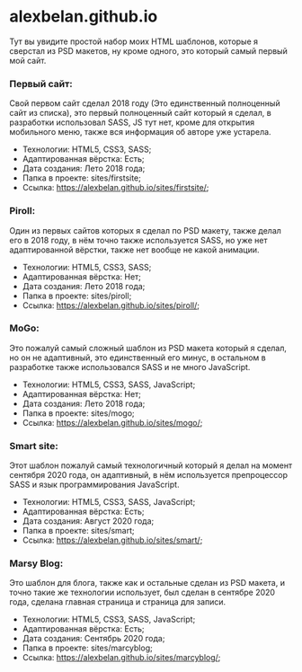 # alexbelan.github.io

Тут вы увидите простой набор моих HTML шаблонов, которые я сверстал из PSD макетов, ну кроме одного, это который самый первый мой сайт.

### Первый сайт:

Свой первом сайт сделал 2018 году (Это единственный полноценный сайт из списка), это первый полноценный сайт который я сделал, в разработки использовал SASS, JS тут нет, кроме для открытия мобильного меню, также вся информация об авторе уже устарела.

- Технологии: HTML5, CSS3, SASS;
- Адаптированная вёрстка: Есть;
- Дата создания: Лето 2018 года;
- Папка в проекте: sites/firstsite;
- Ссылка: https://alexbelan.github.io/sites/firstsite/;

### Piroll:

Один из первых сайтов которых я сделал по PSD макету, также делал его в 2018 году, в нём точно также используется SASS, но уже нет адаптированной вёрстки, также нет вообще не какой анимации.

- Технологии: HTML5, CSS3, SASS;
- Адаптированная вёрстка: Нет;
- Дата создания: Лето 2018 года;
- Папка в проекте: sites/piroll;
- Ссылка: https://alexbelan.github.io/sites/piroll/;

### MoGo:

Это пожалуй самый сложный шаблон из PSD макета который я сделал, но он не адаптивный, это единственный его минус, в остальном в разработке также использовался SASS и не много JavaScript.

- Технологии: HTML5, CSS3, SASS, JavaScript;
- Адаптированная вёрстка: Нет;
- Дата создания: Лето 2018 года;
- Папка в проекте: sites/mogo;
- Ссылка: https://alexbelan.github.io/sites/mogo/;

### Smart site:

Этот шаблон пожалуй самый технологичный который я делал на момент сентября 2020 года, он адаптивный, в нём используется препроцессор SASS и язык программирования JavaScript.

- Технологии: HTML5, CSS3, SASS, JavaScript;
- Адаптированная вёрстка: Есть;
- Дата создания: Август 2020 года;
- Папка в проекте: sites/smart;
- Ссылка: https://alexbelan.github.io/sites/smart/;

### Marsy Blog:

Это шаблон для блога, также как и остальные сделан из PSD макета, и точно такие же технологии использует, был сделан в сентябре 2020 года, сделана главная страница и страница для записи.

- Технологии: HTML5, CSS3, SASS, JavaScript;
- Адаптированная вёрстка: Есть;
- Дата создания: Сентябрь 2020 года;
- Папка в проекте: sites/marcyblog;
- Ссылка: https://alexbelan.github.io/sites/marcyblog/;
